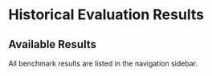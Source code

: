 # Historical Evaluation Results

## Available Results

All benchmark results are listed in the navigation sidebar.

